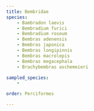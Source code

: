 ```yaml
---
title: Bembridae
species:
    - Bambradon laevis
    - Bembradium furici
    - Bembradium roseum
    - Bembras adenensis
    - Bembras japonica
    - Bembras longipinnis
    - Bembras macrolepis
    - Bembras megacephala
    - Brachybembras aschemeieri

sampled_species:
    - 

order: Perciformes

---
```

